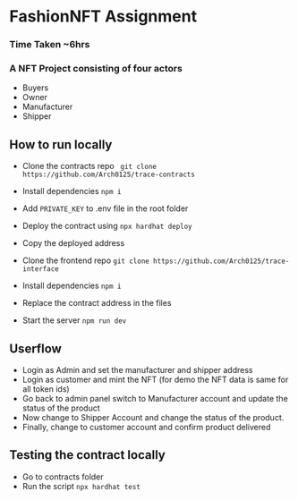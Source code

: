 
# FashionNFT Assignment

### Time Taken ~6hrs

### A NFT Project consisting of four actors
- Buyers
- Owner
- Manufacturer
- Shipper

## How to run locally
- Clone the contracts repo `` git clone https://github.com/Arch0125/trace-contracts``
- Install dependencies ``npm i``
- Add ``PRIVATE_KEY`` to .env file in the root folder
- Deploy the contract using ``npx hardhat deploy``
- Copy the deployed address

- Clone the frontend repo ``git clone https://github.com/Arch0125/trace-interface``

- Install dependencies ``npm i``
- Replace the contract address in the files 
- Start the server ``npm run dev``

## Userflow
- Login as Admin and set the manufacturer and shipper address
- Login as customer and mint the NFT (for demo the NFT data is same for all token ids)
- Go back to admin panel switch to Manufacturer account and update the status of the product
- Now change to Shipper Account and change the status of the product.
- Finally, change to customer account and confirm product delivered

## Testing the contract locally
- Go to contracts folder
- Run the script ``npx hardhat test``


